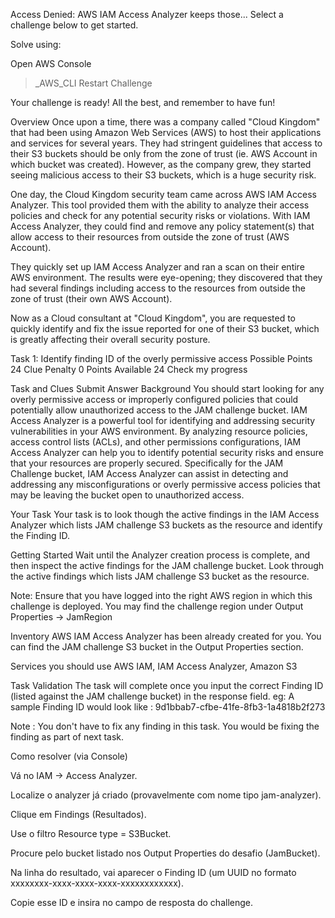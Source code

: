 Access Denied: AWS IAM Access Analyzer keeps those...
Select a challenge below to get started.

Solve using:

Open AWS Console
>_AWS_CLI
Restart Challenge

Your challenge is ready!
All the best, and remember to have fun!


Overview
Once upon a time, there was a company called "Cloud Kingdom" that had been using Amazon Web Services (AWS) to host their applications and services for several years. They had stringent guidelines that access to their S3 buckets should be only from the zone of trust (ie. AWS Account in which bucket was created). However, as the company grew, they started seeing malicious access to their S3 buckets, which is a huge security risk.

One day, the Cloud Kingdom security team came across AWS IAM Access Analyzer. This tool provided them with the ability to analyze their access policies and check for any potential security risks or violations. With IAM Access Analyzer, they could find and remove any policy statement(s) that allow access to their resources from outside the zone of trust (AWS Account).

They quickly set up IAM Access Analyzer and ran a scan on their entire AWS environment. The results were eye-opening; they discovered that they had several findings including access to the resources from outside the zone of trust (their own AWS Account).

Now as a Cloud consultant at "Cloud Kingdom", you are requested to quickly identify and fix the issue reported for one of their S3 bucket, which is greatly affecting their overall security posture.

Task 1: Identify finding ID of the overly permissive access
Possible Points
24
Clue Penalty
0
Points Available
24
Check my progress

Task and Clues
Submit Answer
Background
You should start looking for any overly permissive access or improperly configured policies that could potentially allow unauthorized access to the JAM challenge bucket. IAM Access Analyzer is a powerful tool for identifying and addressing security vulnerabilities in your AWS environment. By analyzing resource policies, access control lists (ACLs), and other permissions configurations, IAM Access Analyzer can help you to identify potential security risks and ensure that your resources are properly secured. Specifically for the JAM Challenge bucket, IAM Access Analyzer can assist in detecting and addressing any misconfigurations or overly permissive access policies that may be leaving the bucket open to unauthorized access.

Your Task
Your task is to look though the active findings in the IAM Access Analyzer which lists JAM challenge S3 buckets as the resource and identify the Finding ID.

Getting Started
Wait until the Analyzer creation process is complete, and then inspect the active findings for the JAM challenge bucket. Look through the active findings which lists JAM challenge S3 bucket as the resource.

Note: Ensure that you have logged into the right AWS region in which this challenge is deployed. You may find the challenge region under Output Properties -> JamRegion

Inventory
AWS IAM Access Analyzer has been already created for you. You can find the JAM challenge S3 bucket in the Output Properties section.

Services you should use
AWS IAM, IAM Access Analyzer, Amazon S3

Task Validation
The task will complete once you input the correct Finding ID (listed against the JAM challenge bucket) in the response field. eg: A sample Finding ID would look like : 9d1bbab7-cfbe-41fe-8fb3-1a4818b2f273

Note : You don't have to fix any finding in this task. You would be fixing the finding as part of next task.

Como resolver (via Console)

Vá no IAM → Access Analyzer.

Localize o analyzer já criado (provavelmente com nome tipo jam-analyzer).

Clique em Findings (Resultados).

Use o filtro Resource type = S3Bucket.

Procure pelo bucket listado nos Output Properties do desafio (JamBucket).

Na linha do resultado, vai aparecer o Finding ID (um UUID no formato xxxxxxxx-xxxx-xxxx-xxxx-xxxxxxxxxxxx).

Copie esse ID e insira no campo de resposta do challenge.
